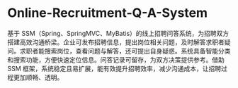 # Online-Recruitment-Q-A-System
基于 SSM（Spring、SpringMVC、MyBatis）的线上招聘问答系统，为招聘双方搭建高效沟通桥梁。企业可发布招聘信息，提出岗位相关问题，及时解答求职者疑问。求职者能搜索岗位，查看问题与解答，还可提出自身疑惑。系统具备智能分类和搜索功能，方便快速定位信息。问答记录可留存，为双方决策提供参考。借助 SSM 框架，系统稳定且易扩展，能有效提升招聘效率，减少沟通成本，让招聘过程更加顺畅、透明。 
